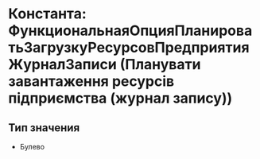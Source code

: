 ﻿# Константа: ФункциональнаяОпцияПланироватьЗагрузкуРесурсовПредприятияЖурналЗаписи (Планувати завантаження ресурсів підприємства (журнал запису))

## Тип значения

- Булево

